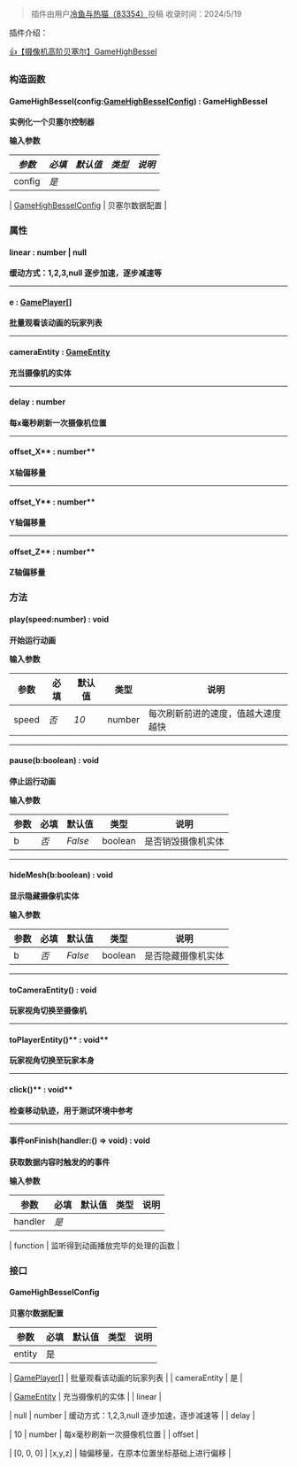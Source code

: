 > 插件由用户[冷鱼与热猫（83354）](https://dao3.fun/profile/83354)投稿
> 收录时间：2024/5/19

插件介绍：

[👍【摄像机高阶贝塞尔】GameHighBessel](https://www.yuque.com/box3lab/doc/gieso7vr1fy0oymw?view=doc_embed&inner=X9q4u)


### 构造函数

#### GameHighBessel(config:[GameHighBesselConfig](#znJ14)) : GameHighBessel
**实例化一个贝塞尔控制器**

**输入参数**

| **_参数_** | **_必填_** | **_默认值_** | **_类型_** | **_说明_** |
| --- | --- | --- | --- | --- |
| config | _是_ | 

 | [GameHighBesselConfig](#znJ14) | 贝塞尔数据配置 |



### 属性

#### linear : number | null
**缓动方式：1,2,3,null  逐步加速，逐步减速等**

---


#### e : [GamePlayer](https://www.yuque.com/box3lab/api/inriuuvzg5yb54kv)[]
**批量观看该动画的玩家列表**

---


#### cameraEntity : [GameEntity ](https://www.yuque.com/box3lab/api/crnsxu2gtymwx013)
**充当摄像机的实体**

---


#### delay **: number**
**每x毫秒刷新一次摄像机位置**

---


#### offset_X** : number**
**X轴偏移量**

---


#### offset_Y** : number**
**Y轴偏移量**

---


#### offset_Z** : number**
**Z轴偏移量**


### 方法

#### play(speed:number) : void
**开始运行动画**

**输入参数**

| **参数** | **必填** | **默认值** | **类型** | **说明** |
| --- | --- | --- | --- | --- |
| speed | _否_ | _10_ | number | 每次刷新前进的速度，值越大速度越快 |


---


#### pause(b:boolean) : void
**停止运行动画**

**输入参数**

| **参数** | **必填** | **默认值** | **类型** | **说明** |
| --- | --- | --- | --- | --- |
| b | _否_ | _False_ | boolean | 是否销毁摄像机实体 |


---


#### hideMesh(b:boolean) : void
**显示隐藏摄像机实体**

**输入参数**

| **参数** | **必填** | **默认值** | **类型** | **说明** |
| --- | --- | --- | --- | --- |
| b | _否_ | _False_ | boolean | 是否隐藏摄像机实体 |


---


#### toCameraEntity() : void
**玩家视角切换至摄像机**

---


#### toPlayerEntity()** : void**
**玩家视角切换至玩家本身**

---


#### click()** : void**
**检查移动轨迹，用于测试环境中参考**

---


#### 事件onFinish(handler:() => void) : void
**获取数据内容时触发的的事件**

**输入参数**

| **参数** | **必填** | **默认值** | **类型** | **说明** |
| --- | --- | --- | --- | --- |
| handler | _是_ | 

 | function | 监听得到动画播放完毕的处理的函数 |



### **接口**

#### GameHighBesselConfig
**贝塞尔数据配置**

| 参数 | 必填 | 默认值 | 类型 | 说明 |
| --- | --- | --- | --- | --- |
| entity | 是 | 

 | [GamePlayer](https://www.yuque.com/box3lab/api/inriuuvzg5yb54kv)[] | 批量观看该动画的玩家列表 |
| cameraEntity | 是 | 

 | [GameEntity](https://www.yuque.com/box3lab/api/crnsxu2gtymwx013)  | 充当摄像机的实体 |
| linear | 

 | null | number | 缓动方式：1,2,3,null  逐步加速，逐步减速等 |
| delay | 

 | 10 | number | 每x毫秒刷新一次摄像机位置 |
| offset | 

 | [0, 0, 0] | [x,y,z] | 轴偏移量，在原本位置坐标基础上进行偏移 |


